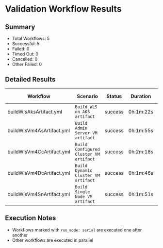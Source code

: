 # Validation Workflow Results

## Summary
- Total Workflows: 5
- Successful: 5
- Failed: 0
- Timed Out: 0
- Cancelled: 0
- Other Failed: 0

## Detailed Results

| Workflow | Scenario | Status | Duration | Run URL |
|----------|----------|---------|-----------|----------|
| buildWlsAksArtifact.yml | `Build WLS on AKS artifact` | success | 0h:1m:22s | [View Run](https://github.com/azure-javaee/weblogic-azure/actions/runs/16535520944) |
| buildWlsVm4AsArtifact.yml | `Build Admin Server VM artifact` | success | 0h:1m:55s | [View Run](https://github.com/azure-javaee/weblogic-azure/actions/runs/16535521686) |
| buildWlsVm4CcArtifact.yml | `Build Configured Cluster VM artifact` | success | 0h:2m:18s | [View Run](https://github.com/azure-javaee/weblogic-azure/actions/runs/16535522432) |
| buildWlsVm4DcArtifact.yml | `Build Dynamic Cluster VM artifact` | success | 0h:1m:46s | [View Run](https://github.com/azure-javaee/weblogic-azure/actions/runs/16535523232) |
| buildWlsVm4SnArtifact.yml | `Build Single Node VM artifact` | success | 0h:1m:51s | [View Run](https://github.com/azure-javaee/weblogic-azure/actions/runs/16535523922) |


## Execution Notes
- Workflows marked with `run_mode: serial` are executed one after another
- Other workflows are executed in parallel
